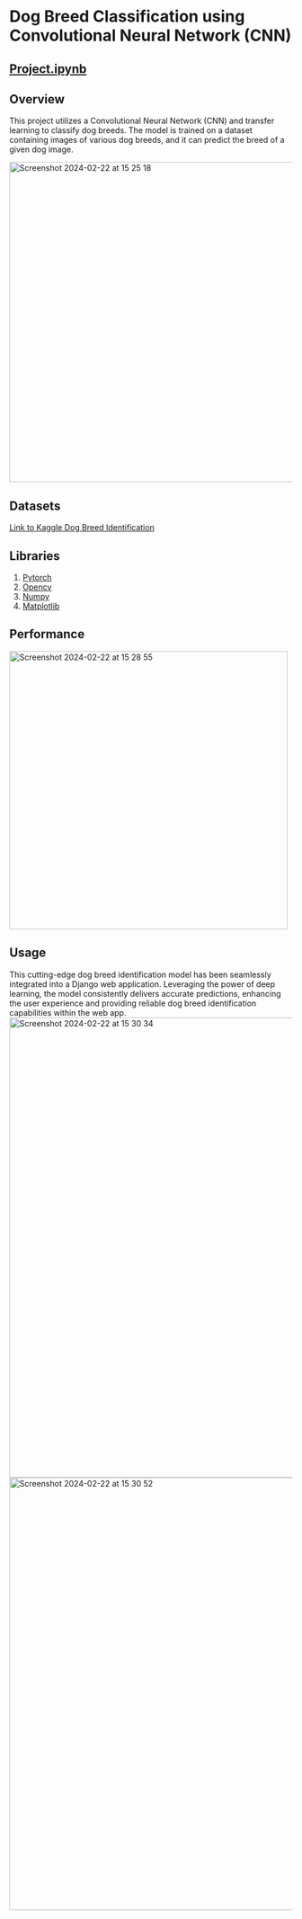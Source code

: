 
# Dog Breed Classification using Convolutional Neural Network (CNN)
## [Project.ipynb](https://github.com/dubemmmm/Convolutional-Neural-Network/blob/main/Project.ipynb)
## Overview
This project utilizes a Convolutional Neural Network (CNN) and transfer learning to classify dog breeds. The model is trained on a dataset containing images of various dog breeds, and it can predict the breed of a given dog image.

<img width="570" alt="Screenshot 2024-02-22 at 15 25 18" src="https://github.com/dubemmmm/Convolutional-Neural-Network/assets/101866658/f66c4da1-e327-4d45-99f1-e2c2627e49d9">

## Datasets
[Link to Kaggle Dog Breed Identification](https://www.kaggle.com/c/dog-breed-identification/overview)

## Libraries
1. [Pytorch](https://pytorch.org/)
2. [Opencv](https://opencv.org/)
3. [Numpy](https://numpy.org/doc/stable/)
4. [Matplotlib](https://matplotlib.org/)

## Performance
<img width="495" alt="Screenshot 2024-02-22 at 15 28 55" src="https://github.com/dubemmmm/Convolutional-Neural-Network/assets/101866658/5e160d81-60d6-45ff-87c1-592e4f897757">

## Usage
This cutting-edge dog breed identification model has been seamlessly integrated into a Django web application. Leveraging the power of deep learning, the model consistently delivers accurate predictions, enhancing the user experience and providing reliable dog breed identification capabilities within the web app.
<img width="819" alt="Screenshot 2024-02-22 at 15 30 34" src="https://github.com/dubemmmm/Convolutional-Neural-Network/assets/101866658/7b599d2f-056f-4351-ba34-222d2fd2faa2">
<img width="770" alt="Screenshot 2024-02-22 at 15 30 52" src="https://github.com/dubemmmm/Convolutional-Neural-Network/assets/101866658/2ff2f3af-63bc-46b1-8c55-207faeafdc52">
